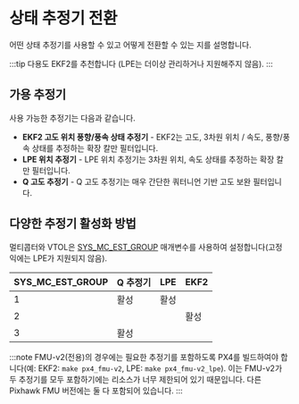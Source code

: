 # 상태 추정기 전환

어떤 상태 추정기를 사용할 수 있고 어떻게 전환할 수 있는 지를 설명합니다.

:::tip
다용도 EKF2를 추천합니다 (LPE는 더이상 관리하거나 지원해주지 않음).
:::

## 가용 추정기

사용 가능한 추정기는 다음과 같습니다.
- **EKF2 고도 위치 풍향/풍속 상태 추정기** - EKF2는 고도, 3차원 위치 / 속도, 풍향/풍속 상태를 추정하는 확장 칼만 필터입니다.
- **LPE 위치 추정기** - LPE 위치 추정기는 3차원 위치, 속도 상태를 추정하는 확장 칼만 필터입니다.
- **Q 고도 추정기**  - Q 고도 추정기는 매우 간단한 쿼터니언 기반 고도 보완 필터입니다.


## 다양한 추정기 활성화 방법

멀티콥터와 VTOL은 [SYS_MC_EST_GROUP](../advanced_config/parameter_reference.md#SYS_MC_EST_GROUP) 매개변수를 사용하여 설정합니다(고정 익에는 LPE가 지원되지 않음).

| SYS_MC_EST_GROUP | Q 추정기 | LPE | EKF2 |
| ------------------ | ----- | --- | ---- |
| 1                  | 활성    | 활성  |      |
| 2                  |       |     | 활성   |
| 3                  | 활성    |     |      |

:::note FMU-v2(전용)의 경우에는 필요한 추정기를 포함하도록 PX4를 빌드하여야 합니다(예: EKF2: `make px4_fmu-v2`, LPE: `make px4_fmu-v2_lpe`). 이는 FMU-v2가 두 추정기를 모두 포함하기에는 리소스가 너무 제한되어 있기 때문입니다. 다른 Pixhawk FMU 버전에는 둘 다 포함되어 있습니다.
:::
